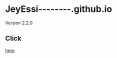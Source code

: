 # JeyEssi--------.github.io
Version 2.2.0
## Click
[here](https://thiagomassenomaciel.github.io/JeyEssi--------.github.io/)
